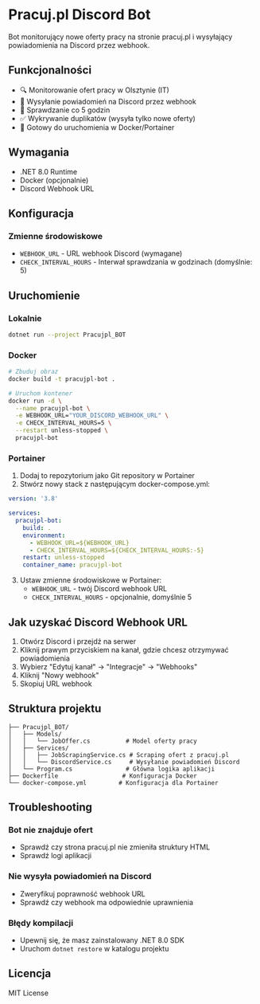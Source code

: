 ﻿# Pracuj.pl Discord Bot

Bot monitorujący nowe oferty pracy na stronie pracuj.pl i wysyłający powiadomienia na Discord przez webhook.

## Funkcjonalności

- 🔍 Monitorowanie ofert pracy w Olsztynie (IT)
- 📨 Wysyłanie powiadomień na Discord przez webhook
- 🔄 Sprawdzanie co 5 godzin
- ✅ Wykrywanie duplikatów (wysyła tylko nowe oferty)
- 🐳 Gotowy do uruchomienia w Docker/Portainer

## Wymagania

- .NET 8.0 Runtime
- Docker (opcjonalnie)
- Discord Webhook URL

## Konfiguracja

### Zmienne środowiskowe

- `WEBHOOK_URL` - URL webhook Discord (wymagane)
- `CHECK_INTERVAL_HOURS` - Interwał sprawdzania w godzinach (domyślnie: 5)

## Uruchomienie

### Lokalnie

```bash
dotnet run --project Pracujpl_BOT
```

### Docker

```bash
# Zbuduj obraz
docker build -t pracujpl-bot .

# Uruchom kontener
docker run -d \
  --name pracujpl-bot \
  -e WEBHOOK_URL="YOUR_DISCORD_WEBHOOK_URL" \
  -e CHECK_INTERVAL_HOURS=5 \
  --restart unless-stopped \
  pracujpl-bot
```

### Portainer

1. Dodaj to repozytorium jako Git repository w Portainer
2. Stwórz nowy stack z następującym docker-compose.yml:

```yaml
version: '3.8'

services:
  pracujpl-bot:
    build: .
    environment:
      - WEBHOOK_URL=${WEBHOOK_URL}
      - CHECK_INTERVAL_HOURS=${CHECK_INTERVAL_HOURS:-5}
    restart: unless-stopped
    container_name: pracujpl-bot
```

3. Ustaw zmienne środowiskowe w Portainer:
   - `WEBHOOK_URL` - twój Discord webhook URL
   - `CHECK_INTERVAL_HOURS` - opcjonalnie, domyślnie 5

## Jak uzyskać Discord Webhook URL

1. Otwórz Discord i przejdź na serwer
2. Kliknij prawym przyciskiem na kanał, gdzie chcesz otrzymywać powiadomienia
3. Wybierz "Edytuj kanał" → "Integracje" → "Webhooks"
4. Kliknij "Nowy webhook"
5. Skopiuj URL webhook

## Struktura projektu

```
├── Pracujpl_BOT/
│   ├── Models/
│   │   └── JobOffer.cs          # Model oferty pracy
│   ├── Services/
│   │   ├── JobScrapingService.cs # Scraping ofert z pracuj.pl
│   │   └── DiscordService.cs     # Wysyłanie powiadomień Discord
│   └── Program.cs               # Główna logika aplikacji
├── Dockerfile                  # Konfiguracja Docker
└── docker-compose.yml         # Konfiguracja dla Portainer
```

## Troubleshooting

### Bot nie znajduje ofert
- Sprawdź czy strona pracuj.pl nie zmieniła struktury HTML
- Sprawdź logi aplikacji

### Nie wysyła powiadomień na Discord
- Zweryfikuj poprawność webhook URL
- Sprawdź czy webhook ma odpowiednie uprawnienia

### Błędy kompilacji
- Upewnij się, że masz zainstalowany .NET 8.0 SDK
- Uruchom `dotnet restore` w katalogu projektu

## Licencja

MIT License
